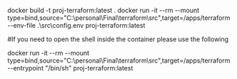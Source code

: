 docker build -t proj-terraform:latest .
docker run -it --rm --mount type=bind,source="C:\personal\Final\terraform\src",target=/apps/terraform --env-file .\src\config.env proj-terraform:latest 

#If you need to open the shell inside the container please use the following

docker run -it --rm --mount type=bind,source="C:\personal\Final\terraform\src",target=/apps/terraform --entrypoint "/bin/sh" proj-terraform:latest

